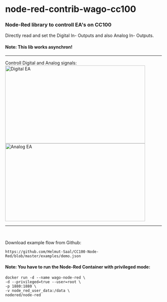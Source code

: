 # node-red-contrib-wago-cc100
<H3>Node-Red library to controll EA's on CC100</H3>

Directly read and set the Digital In- Outputs and also Analog In- Outputs.<br/>
<H4>Note: This lib works asynchron!</H4>
<hr>
Controll Digital and Analog signals:
<img src="https://github.com/Helmut-Saal/CC100-Node-Red/blob/master/Digital.png?raw=true" alt="Digital EA" height="250px" width="450px" align="left">
<img src="https://github.com/Helmut-Saal/CC100-Node-Red/blob/master/Analog.png?raw=true" alt="Analog EA" height="250px" width="450px">
<hr>
<br/>

Download example flow from Github:<br/>
```
https://github.com/Helmut-Saal/CC100-Node-Red/blob/master/examples/demo.json
 ```

<H4>Note: You have to run the Node-Red Container with privileged mode:</H4>
                                                                                                                             
 ```
docker run -d --name wago-node-red \
-d --privileged=true --user=root \
-p 1880:1880 \
-v node_red_user_data:/data \
nodered/node-red
 ```
